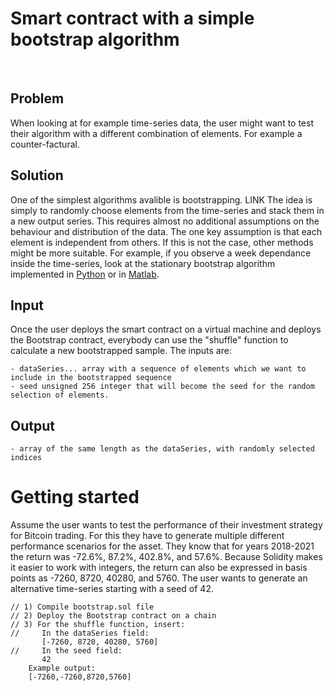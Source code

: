 # Smart contract with a simple bootstrap algorithm 
</br>

## Problem
When looking at for example time-series data, the user might want to test their algorithm with a different combination of elements. For example a counter-factural.

## Solution
One of the simplest algorithms avalible is bootstrapping.  LINK The idea is simply to randomly choose elements from the time-series and stack them in a new output series. This requires almost no additional assumptions on the behaviour and distribution of the data. The one key assumption is that each element is independent from others. If this is not the case, other methods might be more suitable. For example, if you observe a week dependance inside the time-series, look at the stationary bootstrap algorithm implemented in [Python] or in [Matlab].

 [Python]:github.com/qnity/insurance_python/tree/main/stationary-bootstrap
 [Matlab]:github.com/qnity/insurance_matlab/tree/main/stationary-bootstrap

## Input
Once the user deploys the smart contract on a virtual machine and deploys the Bootstrap contract, everybody can use the "shuffle" function to calculate a new bootstrapped sample. The inputs are:

    - dataSeries... array with a sequence of elements which we want to include in the bootstrapped sequence
    - seed unsigned 256 integer that will become the seed for the random selection of elements.

## Output
    - array of the same length as the dataSeries, with randomly selected indices

# Getting started
Assume the user wants to test the performance of their investment strategy for Bitcoin trading. For this they have to generate multiple different performance scenarios for the asset. They know that for years 2018-2021 the return was -72.6%, 87.2%, 402.8%, and 57.6%. Because Solidity makes it easier to work with integers, the return can also be expressed in basis points as -7260, 8720, 40280, and 5760. The user wants to generate an alternative time-series starting with a seed of 42. 

``` solidity
// 1) Compile bootstrap.sol file
// 2) Deploy the Bootstrap contract on a chain
// 3) For the shuffle function, insert: 
//     In the dataSeries field:
       [-7260, 8720, 40280, 5760]
//     In the seed field:
       42
    Example output:
    [-7260,-7260,8720,5760]
```
